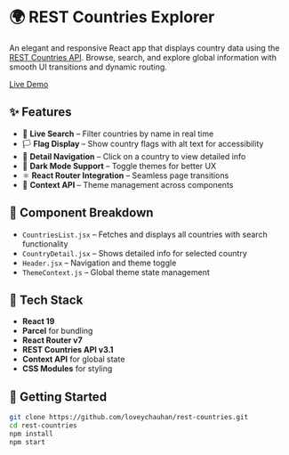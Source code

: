 # 🌍 REST Countries Explorer

An elegant and responsive React app that displays country data using the [REST Countries API](https://restcountries.com/). Browse, search, and explore global information with smooth UI transitions and dynamic routing.



<a href="./restcountriesite.netlify.app" blank="_">Live Demo</a>

## ✨ Features

- 🔎 **Live Search** – Filter countries by name in real time  
- 🏳️ **Flag Display** – Show country flags with alt text for accessibility  
- 📍 **Detail Navigation** – Click on a country to view detailed info  
- 🌙 **Dark Mode Support** – Toggle themes for better UX  
- ⚛️ **React Router Integration** – Seamless page transitions  
- 🧠 **Context API** – Theme management across components

## 🧩 Component Breakdown

- `CountriesList.jsx` – Fetches and displays all countries with search functionality  
- `CountryDetail.jsx` – Shows detailed info for selected country  
- `Header.jsx` – Navigation and theme toggle  
- `ThemeContext.js` – Global theme state management

## 🔧 Tech Stack

- **React 19**  
- **Parcel** for bundling  
- **React Router v7**  
- **REST Countries API v3.1**  
- **Context API** for global state  
- **CSS Modules** for styling

## 🚀 Getting Started

```bash
git clone https://github.com/loveychauhan/rest-countries.git
cd rest-countries
npm install
npm start

